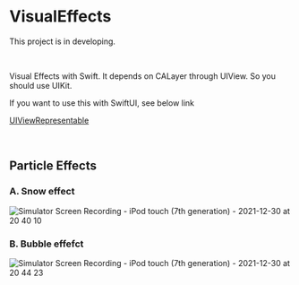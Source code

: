 # VisualEffects

This project is in developing.

&nbsp;


Visual Effects with Swift. It depends on CALayer through UIView. So you should use UIKit.

If you want to use this with SwiftUI, see below link

[UIViewRepresentable](https://developer.apple.com/documentation/swiftui/uiviewrepresentable)


&nbsp;


## Particle Effects

### A. Snow effect
![Simulator Screen Recording - iPod touch (7th generation) - 2021-12-30 at 20 40 10](https://user-images.githubusercontent.com/83933153/147749165-98f3e2b5-2989-4d78-a212-c9f44e63a0af.gif)  

### B. Bubble effefct
![Simulator Screen Recording - iPod touch (7th generation) - 2021-12-30 at 20 44 23](https://user-images.githubusercontent.com/83933153/147749167-0e6367d8-565d-4a38-8230-7b2f88d8d632.gif)
